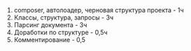 1. composer, автолоадер, черновая структура проекта - 1ч
2. Классы, структура, запросы - 3ч
3. Парсинг документа - 3ч
4. Доработки по структуре - 0,5ч
5. Комментирование - 0,5